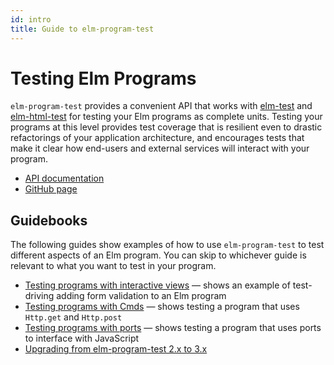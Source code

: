 ```yaml
---
id: intro
title: Guide to elm-program-test
---
```


# Testing Elm Programs

`elm-program-test` provides a convenient API that works with
[elm-test](http://package.elm-lang.org/packages/elm-community/elm-test/latest)
and [elm-html-test](http://package.elm-lang.org/packages/eeue56/elm-html-test/latest)
for testing your Elm programs as complete units.
Testing your programs at this level
provides test coverage that is resilient even to drastic refactorings of your application architecture,
and encourages tests that make it clear how end-users and external services will interact with your program.

- [API documentation](https://package.elm-lang.org/packages/avh4/elm-program-test/latest)
- [GitHub page](https://github.com/avh4/elm-program-test)


## Guidebooks

The following guides show examples of how to use
`elm-program-test` to test different aspects of an Elm program.
You can skip to whichever guide is relevant to what you want to
test in your program.

- [Testing programs with interactive views](html.md) &mdash;
  shows an example of test-driving adding form validation to an Elm program
- [Testing programs with Cmds](cmds.md) &mdash; shows testing a program
  that uses `Http.get` and `Http.post`
- [Testing programs with ports](ports.md) &mdash; shows testing a program
  that uses ports to interface with JavaScript
- [Upgrading from elm-program-test 2.x to 3.x](upgrade-3.0.0.md)

